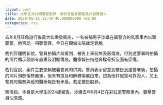 ```yaml
---
layout: post
title: 大學生涉以頭襲警脫罪　裁判官指有關警員非誠實證人
date: 2020-06-01 15:40:46.000000000 +08:00
categories: rss
---
```


去年8月旺角遊行後黃大仙爆發衝突，一名被捕男子涉嫌在屬警方的私家車內以頭襲警，他否認一項襲警罪，今日在觀塘法院裁定罪脫。

裁判官鍾明新說，警員拍攝片段看到，被告上車前無表面傷痕，但到達警署時拍攝的照片顯示頭部有嚴重及明顯傷痕，醫療報告指他鼻樑骨折及面有瘀傷。

裁判官說，案件主要依賴被襲警員的供詞，警員表示留意到被告到達警署後，拍攝的照片頭部傷勢嚴重，但未有提及和解釋傷痕由來，認為他非誠實可靠證人，加上警員的傷勢與他的醫療報告有矛盾，裁定被告脫罪。

案情指，本身是大學生的24歲被告，涉嫌去年8月4日在彩虹道警察車內，襲擊警員沈鴻源。

